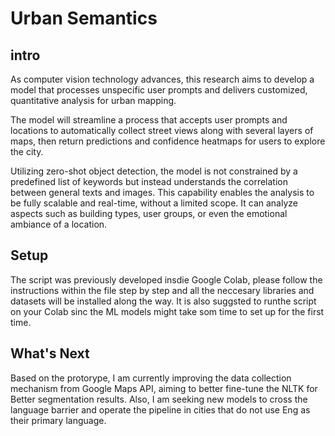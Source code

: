 # Urban Semantics

## intro

As computer vision technology advances, this research aims to develop a model that processes unspecific user prompts and delivers customized, 
quantitative analysis for urban mapping. 

The model will streamline a process that accepts user prompts and locations to automatically collect street views along with several layers 
of maps, then return predictions and confidence heatmaps for users to explore the city. 

Utilizing zero-shot object detection, the model is not constrained by a predefined list of keywords but instead understands the correlation
between general texts and images. This capability enables the analysis to be fully scalable and real-time, without a limited scope. It can 
analyze aspects such as building types, user groups, or even the emotional ambiance of a location.

## Setup

The script was previously developed insdie Google Colab, please follow the instructions within the file step by step and all the neccesary 
libraries and datasets will be installed along the way. It is also suggsted to runthe script on your Colab sinc the ML models might take som
time to set up for the first time.

## What's Next

Based on the protorype, I am currently improving the data collection mechanism from Google Maps API, aiming to better fine-tune the NLTK for
Better segmentation results. Also, I am seeking new models to cross the language barrier and operate the pipeline in cities that do not use Eng
as their primary language. 
